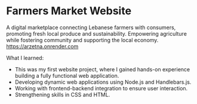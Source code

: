 # Farmers Market Website 
A digital marketplace connecting Lebanese farmers with consumers, promoting fresh local produce and sustainability. Empowering agriculture while fostering community and supporting the local economy. 
https://arzetna.onrender.com 

What I learned: 
- This was my first website project, where I gained hands-on experience building a fully functional web application.
- Developing dynamic web applications using Node.js and Handlebars.js.
- Working with frontend-backend integration to ensure user interaction.
- Strengthening skills in CSS and HTML. 
